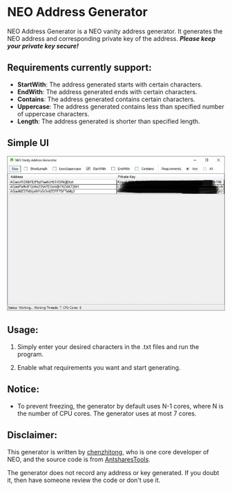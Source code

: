 # NEO Address Generator
NEO Address Generator is a NEO vanity address generator. 
It generates the NEO address and corresponding private key of the address. 
***Please keep your private key secure!***

## Requirements currently support:

* **StartWith**: The address generated starts with certain characters.
* **EndWith**: The address generated ends with certain characters.
* **Contains**: The address generated contains certain characters.
* **Uppercase**: The address generated contains less than specified number of uppercase characters.
* **Length**: The address generated is shorter than specified length.

## Simple UI

![Main View](/mainview.jpg)

## Usage:

1. Simply enter your desired characters in the .txt files and run the program. 

2. Enable what requirements you want and start generating.

## Notice:
 
* To prevent freezing, the generator by default uses N-1 cores, where N is the number of CPU cores. 
The generator uses at most 7 cores.

## Disclaimer:

This generator is written by [chenzhitong](https://github.com/chenzhitong), who is one core developer of NEO,
and the source code is from [AntsharesTools](https://github.com/chenzhitong/AntsharesTools).

The generator does not record any address or key generated. 
If you doubt it, then have someone review the code or don't use it.